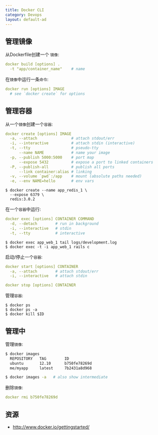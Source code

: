 ```yaml
---
title: Docker CLI
category: Devops
layout: default-ad
---
```


管理镜像
-------------

从Dockerfile创建一个 `镜像`:

```yml
docker build [options] .
  -t "app/container_name"    # name
```

在`镜像`中运行一条`命令`:

```yml
docker run [options] IMAGE
  # see `docker create` for options
```

管理容器
-----------------

从一个`镜像`创建一个`容器`:

```yml
docker create [options] IMAGE
  -a, --attach               # attach stdout/err
  -i, --interactive          # attach stdin (interactive)
  -t, --tty                  # pseudo-tty
      --name NAME            # name your image
  -p, --publish 5000:5000    # port map
      --expose 5432          # expose a port to linked containers
  -P, --publish-all          # publish all ports
      --link container:alias # linking
  -v, --volume `pwd`:/app    # mount (absolute paths needed)
  -e, --env NAME=hello       # env vars
```

```
$ docker create --name app_redis_1 \
  --expose 6379 \
  redis:3.0.2
```

在一个`容器`中运行:

```yml
docker exec [options] CONTAINER COMMAND
  -d, --detach        # run in background
  -i, --interactive   # stdin
  -t, --tty           # interactive
```

```
$ docker exec app_web_1 tail logs/development.log
$ docker exec -t -i app_web_1 rails c
```

启动/停止一个`容器`:

```yml
docker start [options] CONTAINER
  -a, --attach        # attach stdout/err
  -i, --interactive   # attach stdin

docker stop [options] CONTAINER
```

管理`容器`:

```
$ docker ps
$ docker ps -a
$ docker kill $ID
```

管理中
--------

管理`镜像`:

```sh
$ docker images
  REPOSITORY   TAG        ID
  ubuntu       12.10      b750fe78269d
  me/myapp     latest     7b2431a8d968

$ docker images -a   # also show intermediate
```

删除`镜像`:

```yml
docker rmi b750fe78269d
```

资源
---------

 * http://www.docker.io/gettingstarted/
